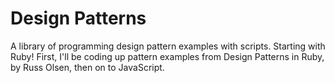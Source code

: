 
# Design Patterns

A library of programming design pattern examples with scripts. Starting with Ruby!
First, I'll be coding up pattern examples from Design Patterns in Ruby, by Russ Olsen, then on to JavaScript.
